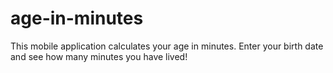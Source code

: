 # age-in-minutes

This mobile application calculates your age in minutes. Enter your birth date and see how many minutes you have lived!
